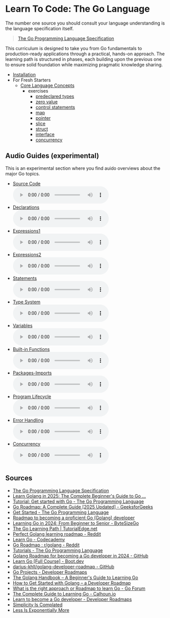 # Learn To Code: The Go Language

The number one source you should consult your language understanding is the language specification itself.
> [The Go Programming Language Specification](https://go.dev/ref/spec)

This curriculum is designed to take you from Go fundamentals to production-ready applications through a practical, hands-on approach.
The learning path is structured in phases, each building upon the previous one to ensure solid foundation while maximizing pragmatic knowledge sharing.

- [Installation](topics/install.md)
- For Fresh Starters
  - [Core Language Concepts](topics/core.md)
    - exercises
      - [predeclared types](exercise/xcore)
      - [zero value](exercise/xzero)
      - [control statements](exercise/xcontrol)
      - [map](exercise/xmap)
      - [pointer](exercise/xpointer)
      - [slice](exercise/xslice)
      - [struct](exercise/xstruct)
      - [interface](exercise/xinterface)
      - [concurrency](exercise/xconcurrency)

## Audio Guides (experimental)

This is an experimental section where you find auido overviews about the major Go topics.

- [Source Code](assets/audio-overview/Source_Code.m4a)<br><audio src="https://github.com/adamluzsi/learn-to-code/raw/refs/heads/master/language/golang/assets/audio-overview//Source_Code.m4a" controls></audio>
- [Declarations](assets/audio-overview/Declarations.m4a)<br><audio src="https://github.com/adamluzsi/learn-to-code/raw/refs/heads/master/language/golang/assets/audio-overview//Declarations.m4a" controls></audio>
- [Expressions1](assets/audio-overview/Expressions1.m4a)<br><audio src="https://github.com/adamluzsi/learn-to-code/raw/refs/heads/master/language/golang/assets/audio-overview//Expressions1.m4a" controls></audio>
- [Expressions2](assets/audio-overview/Expressions2.m4a)<br><audio src="https://github.com/adamluzsi/learn-to-code/raw/refs/heads/master/language/golang/assets/audio-overview//Expressions2.m4a" controls></audio>
- [Statements](assets/audio-overview/Statements.m4a)<br><audio src="https://github.com/adamluzsi/learn-to-code/raw/refs/heads/master/language/golang/assets/audio-overview//Statements.m4a" controls></audio>
- [Type System](assets/audio-overview/Type_System.m4a)<br><audio src="https://github.com/adamluzsi/learn-to-code/raw/refs/heads/master/language/golang/assets/audio-overview//Type_System.m4a" controls></audio>
- [Variables](assets/audio-overview/Variables.m4a)<br><audio src="https://github.com/adamluzsi/learn-to-code/raw/refs/heads/master/language/golang/assets/audio-overview//Variables.m4a" controls></audio>
- [Built-in Functions](assets/audio-overview/Built-in_Functions.m4a)<br><audio src="https://github.com/adamluzsi/learn-to-code/raw/refs/heads/master/language/golang/assets/audio-overview//Built-in_Functions.m4a" controls></audio>
- [Packages-Imports](assets/audio-overview/Packages-Imports.m4a)<br><audio src="https://github.com/adamluzsi/learn-to-code/raw/refs/heads/master/language/golang/assets/audio-overview//Packages-Imports.m4a" controls></audio>
- [Program Lifecycle](assets/audio-overview/Program_Lifecycle.m4a)<br><audio src="https://github.com/adamluzsi/learn-to-code/raw/refs/heads/master/language/golang/assets/audio-overview//Program_Lifecycle.m4a" controls></audio>
- [Error Handling](assets/audio-overview/Error_Handling.m4a)<br><audio src="https://github.com/adamluzsi/learn-to-code/raw/refs/heads/master/language/golang/assets/audio-overview//Error_Handling.m4a" controls></audio>
- [Concurrency](assets/audio-overview/Concurrency.m4a)<br><audio src="https://github.com/adamluzsi/learn-to-code/raw/refs/heads/master/language/golang/assets/audio-overview//Concurrency.m4a" controls></audio>

## Sources

- [The Go Programming Language Specification](https://go.dev/ref/spec)
- [Learn Golang in 2025: The Complete Beginner's Guide to Go ...](https://dev.to/amandev1504/zero-to-go-pro-the-ultimate-beginners-guide-to-mastering-golang-in-2025-6jm)
- [Tutorial: Get started with Go - The Go Programming Language](https://go.dev/doc/tutorial/getting-started)
- [Go Roadmap: A Complete Guide [2025 Updated] - GeeksforGeeks](https://www.geeksforgeeks.org/blogs/go-roadmap/)
- [Get Started - The Go Programming Language](https://go.dev/learn/)
- [Roadmap to becoming a proficient Go (Golang) developer](https://dev.to/imshubh17/roadmap-to-becoming-a-proficient-go-golang-developer-3h3l)
- [Learning Go in 2024; From Beginner to Senior - ByteSizeGo](https://www.bytesizego.com/blog/learning-golang-2024)
- [The Go Learning Path | TutorialEdge.net](https://tutorialedge.net/paths/golang/)
- [Perfect Golang learning roadmap - Reddit](https://www.reddit.com/r/golang/comments/14l7da5/perfect_golang_learning_roadmap/)
- [Learn Go - Codecademy](https://www.codecademy.com/learn/learn-go)
- [Go Roadmap : r/golang - Reddit](https://www.reddit.com/r/golang/comments/138hqd8/go_roadmap/)
- [Tutorials - The Go Programming Language](https://go.dev/doc/tutorial/)
- [Golang Roadmap for becoming a Go developer in 2024 - GitHub](https://github.com/baselrabia/Golang-Roadmap)
- [Learn Go [Full Course] - Boot.dev](https://www.boot.dev/courses/learn-golang)
- [darius-khll/golang-developer-roadmap - GitHub](https://github.com/darius-khll/golang-developer-roadmap)
- [Go Projects - Developer Roadmaps](https://roadmap.sh/golang/projects)
- [The Golang Handbook – A Beginner's Guide to Learning Go](https://www.freecodecamp.org/news/learn-golang-handbook/)
- [How to Get Started with Golang – a Developer Roadmap](https://www.freecodecamp.org/news/golang-developer-roadmap/)
- [What is the right approach or Roadmap to learn Go - Go Forum](https://forum.golangbridge.org/t/what-is-the-right-approach-or-roadmap-to-learn-go/31079)
- [The Complete Guide to Learning Go - Calhoun.io](https://www.calhoun.io/guide-to-go)
- [Learn to become a Go developer - Developer Roadmaps](https://roadmap.sh/golang)
- [Simplicity Is Complated](https://www.youtube.com/watch?v=rFejpH_tAHM)
- [Less Is Exponentially More](https://commandcenter.blogspot.com/2012/06/less-is-exponentially-more.html)
